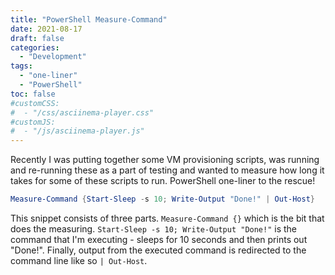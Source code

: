 ```yaml
---
title: "PowerShell Measure-Command"
date: 2021-08-17
draft: false
categories:
  - "Development"
tags:
  - "one-liner"
  - "PowerShell"
toc: false
#customCSS:  
#  - "/css/asciinema-player.css"
#customJS: 
#  - "/js/asciinema-player.js"
---
```

 Recently I was putting together some VM provisioning scripts, was running and re-running these as a part of testing and wanted to measure how long it takes for some of these scripts to run. PowerShell one-liner to the rescue!

 ```powershell
 Measure-Command {Start-Sleep -s 10; Write-Output "Done!" | Out-Host}
 ```

This snippet consists of three parts. `Measure-Command {}` which is the bit that does the measuring. `Start-Sleep -s 10; Write-Output "Done!"` is the command that I'm executing - sleeps for 10 seconds and then prints out "Done!". Finally, output from the executed command is redirected to the command line like so `| Out-Host`.

<!--more-->